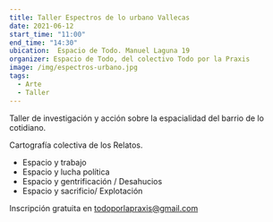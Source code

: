 ```yaml
---
title: Taller Espectros de lo urbano Vallecas
date: 2021-06-12
start_time: "11:00"
end_time: "14:30"
ubication:  Espacio de Todo. Manuel Laguna 19
organizer: Espacio de Todo, del colectivo Todo por la Praxis
image: /img/espectros-urbano.jpg
tags:
  - Arte
  - Taller
---
```

Taller de investigación y acción sobre la espacialidad del barrio de lo cotidiano. 

Cartografía colectiva de los Relatos.

- Espacio y trabajo
- Espacio y lucha política
- Espacio y gentrificación / Desahucios
- Espacio y sacrificio/ Explotación

Inscripción gratuita en todoporlapraxis@gmail.com